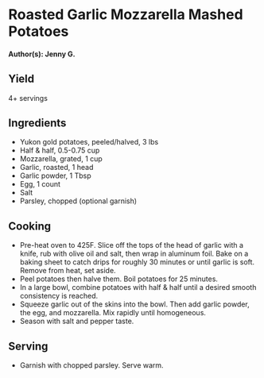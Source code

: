 # Roasted Garlic Mozzarella Mashed Potatoes

#### Author(s): Jenny G.

## Yield

4+ servings

## Ingredients

-   Yukon gold potatoes, peeled/halved, 3 lbs
-   Half & half, 0.5-0.75 cup
-   Mozzarella, grated, 1 cup
-   Garlic, roasted, 1 head
-   Garlic powder, 1 Tbsp
-   Egg, 1 count
-   Salt
-   Parsley, chopped (optional garnish)

## Cooking

-   Pre-heat oven to 425F. Slice off the tops of the head of garlic with a knife, rub with olive oil and salt, then wrap in aluminum foil. Bake on a baking sheet to catch drips for roughly 30 minutes or until garlic is soft. Remove from heat, set aside.
-   Peel potatoes then halve them. Boil potatoes for 25 minutes.
-   In a large bowl, combine potatoes with half & half until a desired smooth consistency is reached.
-   Squeeze garlic out of the skins into the bowl. Then add garlic powder, the egg, and mozzarella. Mix rapidly until homogeneous.
-   Season with salt and pepper taste.

## Serving

-   Garnish with chopped parsley. Serve warm.
